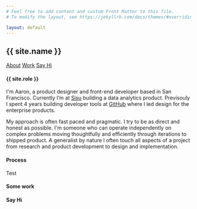 ```yaml
---
# Feel free to add content and custom Front Matter to this file.
# To modify the layout, see https://jekyllrb.com/docs/themes/#overriding-theme-defaults

layout: default
---
```


<div class="header" id="myHeader">
  <div class="content-wrapper">
    <nav class="navigation">
      <div class="left">
        <h1>{{ site.name }}</h1>
      </div>
      <div class="right">
        <a href="" class="nav-item">About</a>
        <a href="" class="nav-item">Work</a>
        <a href="" class="nav-item">Say Hi</a>
      </div>
    </nav>  
          <h4>{{ site.role }}</h4>

  </div>  
</div>

<div class="content-wrapper about-me">
  <p class="p-large">
    I'm Aaron, a product designer and front-end developer based in San Francisco. Currently I’m at <a href="/">Sisu</a> building a data analytics product. Previsouly I spent 4 years building developer tools at <a href="">GitHub</a> where I led design for the enterprise products.
  </p>
  <p class="p-large">
    My approach is often fast paced and pragmatic. I try to be as direct and honest as possible. I'm someone who can operate independently on complex problems moving thoughtfully and efficiently through iterations to shipped product. A generalist by nature I often touch all aspects of a project from research and product development to design and implementation.
  </p>
</div>

<div class="divider">
  <div class="content-wrapper">
    <h4>Process</h4>
  </div>
</div>

<div class="process">Test</div>

<div class="divider">
  <div class="content-wrapper">
    <h4>Some work</h4>
  </div>
</div>

<div class="divider">
  <div class="content-wrapper">
    <h4>Say Hi</h4>
  </div>
</div>
